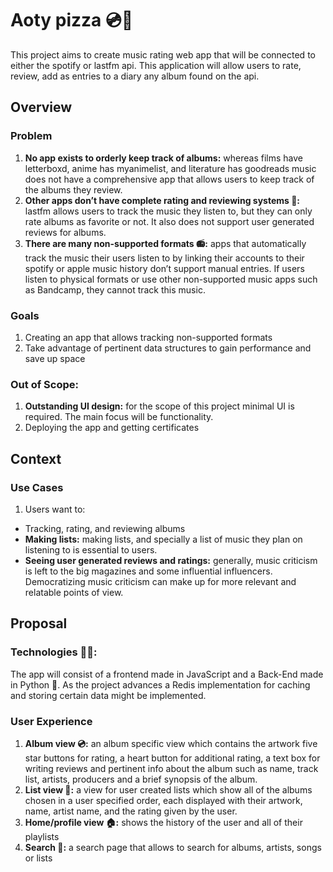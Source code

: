 # Aoty pizza 💿🍕
This project aims to create music rating web app that will be connected to either the spotify or lastfm api. This application will allow users to rate, review, add as entries to a diary any album found on the api. 

## Overview

### Problem
1.	**No app exists to orderly keep track of albums:** whereas films have letterboxd, anime has myanimelist, and literature has goodreads music does not have a comprehensive app that allows users to keep track of the albums they review.
2.	**Other apps don’t have complete rating and reviewing systems 💯:** lastfm allows users to track the music they listen to, but they can only rate albums as favorite or not. It also does not support user generated reviews for albums. 
3.	**There are many non-supported formats 📻:** apps that automatically track the music their users listen to by linking their accounts to their spotify or apple music history don’t support manual entries. If users listen to physical formats or use other non-supported music apps such as Bandcamp, they cannot track this music.   

### Goals

1.	Creating an app that allows tracking non-supported formats
2.	Take advantage of pertinent data structures to gain performance and save up space


### Out of Scope:
1.	**Outstanding UI design:** for the scope of this project minimal UI is required. The main focus will be functionality.
2.	Deploying the app and getting certificates

## Context

### Use Cases 
1.	Users want to:
*	Tracking, rating, and reviewing albums
*	**Making lists:** making lists, and specially a list of music they plan on listening to is essential to users.
*   **Seeing user generated reviews and ratings:** generally, music criticism is left to the big magazines and some influential influencers. Democratizing music criticism can make up for more relevant and relatable points of view. 


## Proposal

### Technologies 👨‍💻: 
The app will consist of a frontend made in JavaScript and a Back-End made in Python 🐍. As the project advances a Redis implementation for caching and storing certain data might be implemented. 

### User Experience
1.	**Album view 💿:** an album specific view which contains the artwork five star buttons for rating, a heart button for additional rating, a text box for writing reviews and pertinent info about the album such as name, track list, artists, producers and a brief synopsis of the album. 
2.	**List view 📃:** a view for user created lists which show all of the albums chosen in a user specified order, each displayed with their artwork, name, artist name, and the rating given by the user. 
3.	**Home/profile view 🏠:** shows the history of the user and all of their playlists
4.	**Search 🔎:** a search page that allows to search for albums, artists, songs or lists

